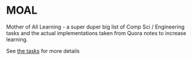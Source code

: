 MOAL
====

Mother of All Learning - a super duper big list of Comp Sci / Engineering tasks and the actual implementations taken from Quora notes to increase learning.

See [the tasks](tasks.md) for more details 
